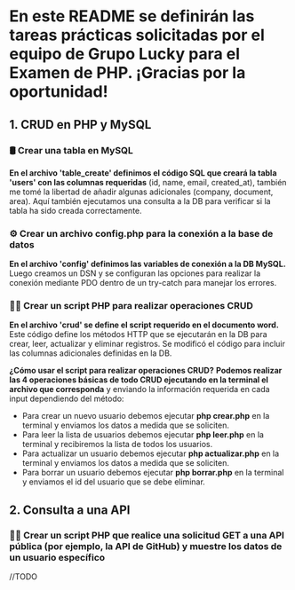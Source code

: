 # En este README se definirán las tareas prácticas solicitadas por el equipo de Grupo Lucky para el Examen de PHP. ¡Gracias por la oportunidad!

## 1. CRUD en PHP y MySQL

### 🛢️ Crear una tabla en MySQL
**En el archivo 'table_create' definimos el código SQL que creará la tabla 'users' con las columnas requeridas** (id, name, email, created_at), también me tomé la libertad de añadir algunas adicionales (company, document, area). Aquí también ejecutamos una consulta a la DB para verificar si la tabla ha sido creada correctamente.

### ⚙️ Crear un archivo config.php para la conexión a la base de datos
**En el archivo 'config' definimos las variables de conexión a la DB MySQL.** Luego creamos un DSN y se configuran las opciones para realizar la conexión mediante PDO dentro de un try-catch para manejar los errores.

### 👨‍💻 Crear un script PHP para realizar operaciones CRUD
**En el archivo 'crud' se define el script requerido en el documento word.** Este código define los métodos HTTP que se ejecutarán en la DB para crear, leer, actualizar y eliminar registros. Se modificó el código para incluir las columnas adicionales definidas en la DB.

**¿Cómo usar el script para realizar operaciones CRUD?**
**Podemos realizar las 4 operaciones básicas de todo CRUD ejecutando en la terminal el archivo que corresponda** y enviando la información requerida en cada input dependiendo del método:
- Para crear un nuevo usuario debemos ejecutar **php crear.php** en la terminal y enviamos los datos a medida que se soliciten.
- Para leer la lista de usuarios debemos ejecutar **php leer.php** en la terminal y recibiremos la lista de todos los usuarios.
- Para actualizar un usuario debemos ejecutar **php actualizar.php** en la terminal y enviamos los datos a medida que se soliciten.
- Para borrar un usuario debemos ejecutar **php borrar.php** en la terminal y enviamos el id del usuario que se debe eliminar.

## 2. Consulta a una API

### 👨‍💻 Crear un script PHP que realice una solicitud GET a una API pública (por ejemplo, la API de GitHub) y muestre los datos de un usuario específico
//TODO
